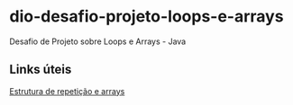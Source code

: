 # dio-desafio-projeto-loops-e-arrays
Desafio de Projeto sobre Loops e Arrays - Java

## Links úteis
[Estrutura de repetição e arrays](https://docs.google.com/presentation/d/1G3MDuxTjdEGcDBguVoanbP9-xipy8v46/edit?usp=sharing&ouid=114707527529839266022&rtpof=true&sd=true)
